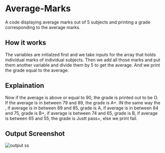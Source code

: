 # Average-Marks
A code displaying average marks out of 5 subjects and printing a grade corresponding to the average marks.
## How it works
The variables are initialzed first and we take inputs for the array that holds individual marks of individual subjects.
Then we add all those marks and  put them another variable and divide them by 5 to get the average. And we print the grade equal to the average.
## Explaination
Now if the average is above or equal to 90, the grade is printed out to be O. If the average is in between 79 and 89, the grade is A+. IN the same way the , if average is in between 89 and 85, grade is A, if average is in between 84 and 75, grade is B+, if average is between 74 and 65, grade is B, if average is between 65 and 55, the grade is Justt pass+, else we print fail.
## Output Screenshot
![output ss]()
